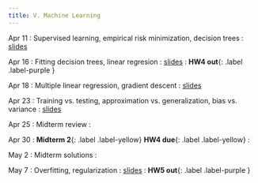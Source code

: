```yaml
---
title: V. Machine Learning
---
```


Apr 11
: Supervised learning, empirical risk minimization, decision trees
  : [slides](../assets/files/L16-ml.pdf)

Apr 16
: Fitting decision trees, linear regresion
  : [slides](../assets/files/L17-ml.pdf)
: **HW4 out**{: .label .label-purple }

Apr 18
: Multiple linear regression, gradient descent
  : [slides](../assets/files/L18-ml.pdf)


Apr 23
: Training vs. testing, approximation vs. generalization, bias vs. variance
  : [slides](../assets/files/L19-ml.pdf)

Apr 25
: Midterm review
  : 

Apr 30
: **Midterm 2**{: .label .label-yellow} **HW4 due**{: .label .label-yellow}
  : 

May 2
: Midterm solutions
  : 

May 7
: Overfitting, regularization
  : [slides](../assets/files/L20-ml.pdf)
: **HW5 out**{: .label .label-purple }


<!-- Overfitting, regularization, validation, logistic regression, nonlinear feature transforms, Unsupervised learning, k-means, Gaussian mixture models -->
